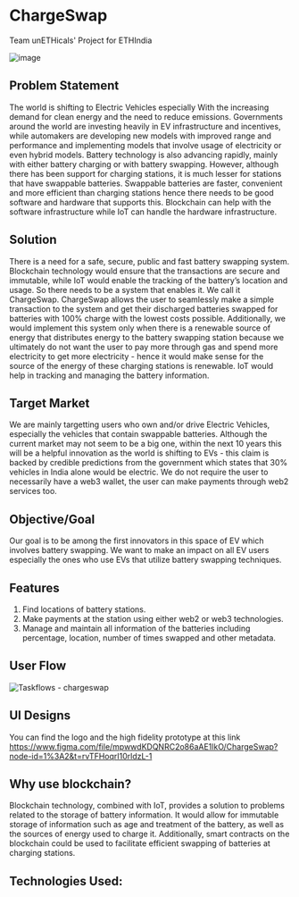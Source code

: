 # ChargeSwap
Team unETHicals' Project for ETHIndia 

![image](https://user-images.githubusercontent.com/66853318/205450279-5c97efbf-89dd-4c17-a0ca-abf1401d48c6.png)


## Problem Statement
The world is shifting to Electric Vehicles especially With the increasing demand for clean energy and the need to reduce emissions. Governments around the world are investing heavily in EV infrastructure and incentives, while automakers are developing new models with improved range and performance and implementing models that involve usage of electricity or even hybrid models. Battery technology is also advancing rapidly, mainly with either battery charging or with battery swapping. However, although there has been support for charging stations, it is much lesser for stations that have swappable batteries. Swappable batteries are faster, convenient and more efficient than charging stations hence there needs to be good software and hardware that supports this. Blockchain can help with the software infrastructure while IoT can handle the hardware infrastructure.

## Solution
There is a need for a safe, secure, public and fast battery swapping system. Blockchain technology would ensure that the transactions are secure and immutable, while IoT would enable the tracking of the battery’s location and usage. So there needs to be a system that enables it. We call it ChargeSwap. ChargeSwap allows the user to seamlessly make a simple transaction to the system and get their discharged batteries swapped for batteries with 100% charge with the lowest costs possible. Additionally, we would implement this system only when there is a renewable source of energy that distributes energy to the battery swapping station because we ultimately do not want the user to pay more through gas and spend more electricity to get more electricity - hence it would make sense for the source of the energy of these charging stations is renewable. IoT would help in tracking and managing the battery information.

## Target Market
We are mainly targetting users who own and/or drive Electric Vehicles, especially the vehicles that contain swappable batteries.
Although the current market may not seem to be a big one, within the next 10 years this will be a helpful innovation as the world is shifting to EVs - this claim is backed by credible predictions from the government which states that 30% vehicles in India alone would be electric. We do not require the user to necessarily have a web3 wallet, the user can make payments through web2 services too.

## Objective/Goal
Our goal is to be among the first innovators in this space of EV which involves battery swapping. We want to make an impact on all EV users especially the ones who use EVs that utilize battery swapping techniques.

## Features
1. Find locations of battery stations.
2. Make payments at the station using either web2 or web3 technologies.
3. Manage and maintain all information of the batteries including percentage, location, number of times swapped and other metadata.

## User Flow

![Taskflows - chargeswap](https://user-images.githubusercontent.com/66853318/205458589-f55a0723-2861-4962-b295-f8bca4fb97c5.png)


## UI Designs
You can find the logo and the high fidelity prototype at this link https://www.figma.com/file/mpwwdKDQNRC2o86aAE1lkO/ChargeSwap?node-id=1%3A2&t=rvTFHoqrI10rldzL-1


## Why use blockchain?

Blockchain technology, combined with IoT, provides a solution to problems related to the storage of battery information. It would allow for immutable storage of information such as age and treatment of the battery, as well as the sources of energy used to charge it. Additionally, smart contracts on the blockchain could be used to facilitate efficient swapping of batteries at charging stations. 

## Technologies Used:




